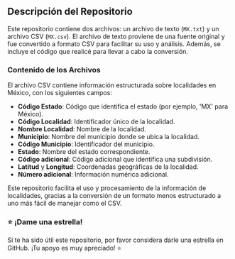 ## Descripción del Repositorio

Este repositorio contiene dos archivos: un archivo de texto (`MX.txt`) y un archivo CSV (`MX.csv`). El archivo de texto proviene de una fuente original y fue convertido a formato CSV para facilitar su uso y análisis. Además, se incluye el código que realicé para llevar a cabo la conversión.

### Contenido de los Archivos

El archivo CSV contiene información estructurada sobre localidades en México, con los siguientes campos:

- **Código Estado**: Código que identifica el estado (por ejemplo, 'MX' para México).
- **Código Localidad**: Identificador único de la localidad.
- **Nombre Localidad**: Nombre de la localidad.
- **Municipio**: Nombre del municipio donde se ubica la localidad.
- **Código Municipio**: Identificador del municipio.
- **Estado**: Nombre del estado correspondiente.
- **Código adicional**: Código adicional que identifica una subdivisión.
- **Latitud** y **Longitud**: Coordenadas geográficas de la localidad.
- **Número adicional**: Información numérica adicional.

Este repositorio facilita el uso y procesamiento de la información de localidades, gracias a la conversión de un formato menos estructurado a uno más fácil de manejar como el CSV.

### ⭐ ¡Dame una estrella!

Si te ha sido útil este repositorio, por favor considera darle una estrella en GitHub. ¡Tu apoyo es muy apreciado! ⭐
